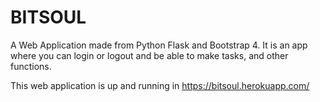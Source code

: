 # BITSOUL
A Web Application made from Python Flask and Bootstrap 4. It is an app where you can login or logout and be able to make tasks, and other functions.

This web application is up and running in https://bitsoul.herokuapp.com/
